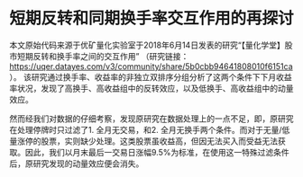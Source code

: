 # 短期反转和同期换手率交互作用的再探讨

本文原始代码来源于优矿量化实验室于2018年6月14日发表的研究“【量化学堂】股市短期反转和换手率之间的交互作用” （研究链接：https://uqer.datayes.com/v3/community/share/5b0cbb94641808010f6151ca ）。
该研究通过换手率、收益率的非独立双排序分组分析了这两个条件下下月收益率状况，发现了高换手、高收益组中的反转效应，以及低换手、高收益组中的动量效应。

然而经我们对数据的仔细考察，发现原研究在数据处理上的一点不足，即，原研究在处理停牌时只过滤了1. 全月无交易，和2. 全月无换手两个条件。而对于无量/低量涨停的股票，实则缺少处理。这类股票虽收益高，但因无法买入而受益无法获取。因此，我们以月末最后一交易日涨幅9.5%为标准，在使用这一特殊过滤条件后，原研究发现的动量效应便会消失。